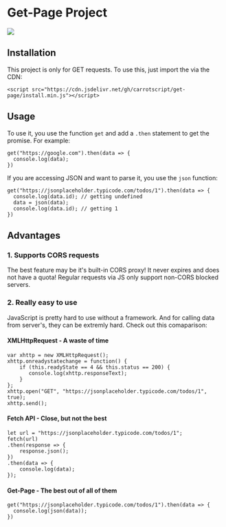 # Get-Page Project
[![](https://data.jsdelivr.com/v1/package/gh/carrotscript/get-page/badge)](https://www.jsdelivr.com/package/gh/carrotscript/get-page)
## Installation

This project is only for GET requests. To use this, just import the via the CDN:

```
<script src="https://cdn.jsdelivr.net/gh/carrotscript/get-page/install.min.js"></script>
```

## Usage

To use it, you use the function `get` and add a `.then` statement to get the promise. For example:

```
get("https://google.com").then(data => {
  console.log(data);
})
```
 If you are accessing JSON and want to parse it, you use the `json` function:
 
```
get("https://jsonplaceholder.typicode.com/todos/1").then(data => {
  console.log(data.id); // getting undefined
  data = json(data);
  console.log(data.id); // getting 1
})
```
## Advantages


### 1. Supports CORS requests
The best feature may be it's built-in CORS proxy! It never expires and does not have a quota! Regular requests via JS only support non-CORS blocked servers.

### 2. Really easy to use
JavaScript is pretty hard to use without a framework. And for calling data from server's, they can be extremly hard. Check out this comaparison:

#### XMLHttpRequest - A waste of time
```
var xhttp = new XMLHttpRequest();
xhttp.onreadystatechange = function() {
    if (this.readyState == 4 && this.status == 200) {
       console.log(xhttp.responseText);
    }
};
xhttp.open("GET", "https://jsonplaceholder.typicode.com/todos/1", true);
xhttp.send();
```

#### Fetch API - Close, but not the best
```
let url = "https://jsonplaceholder.typicode.com/todos/1";
fetch(url)
.then(response => {
	response.json();
})
.then(data => {
	console.log(data);
});
```

#### Get-Page - The best out of all of them

```
get("https://jsonplaceholder.typicode.com/todos/1").then(data => {
  console.log(json(data));
})
```
